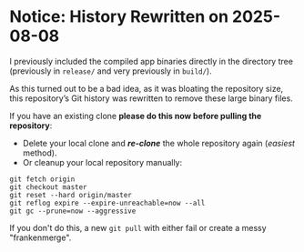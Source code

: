 # Notice: History Rewritten on 2025-08-08

I previously included the compiled app binaries directly in the directory tree (previously in `release/` and very previously in `build/`).

As this turned out to be a bad idea, as it was bloating the repository size, this repository’s Git history was rewritten to remove these large binary files.

If you have an existing clone **please do this now before pulling the repository**:

* Delete your local clone and ***re-clone*** the whole repository again (*easiest* method).
* Or cleanup your local repository manually:
```
git fetch origin
git checkout master
git reset --hard origin/master
git reflog expire --expire-unreachable=now --all
git gc --prune=now --aggressive
```

If you don't do this, a new `git pull` with either fail or create a messy "frankenmerge".

